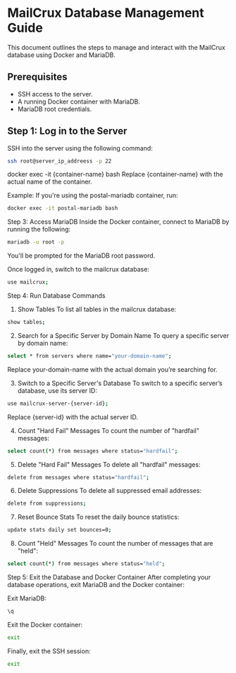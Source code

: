 # MailCrux Database Management Guide

This document outlines the steps to manage and interact with the MailCrux database using Docker and MariaDB.

## Prerequisites

- SSH access to the server.
- A running Docker container with MariaDB.
- MariaDB root credentials.

## Step 1: Log in to the Server

SSH into the server using the following command:

```bash
ssh root@server_ip_addreess -p 22
```
docker exec -it {container-name} bash
Replace {container-name} with the actual name of the container.

Example: If you're using the postal-mariadb container, run:

```bash
docker exec -it postal-mariadb bash
```
Step 3: Access MariaDB
Inside the Docker container, connect to MariaDB by running the following:

```bash
mariadb -u root -p
```
You'll be prompted for the MariaDB root password.

Once logged in, switch to the mailcrux database:

```bash
use mailcrux;
```
Step 4: Run Database Commands
1. Show Tables
To list all tables in the mailcrux database:

```bash
show tables;
```
2. Search for a Specific Server by Domain Name
To query a specific server by domain name:

```bash
select * from servers where name="your-domain-name";
```
Replace your-domain-name with the actual domain you’re searching for.

3. Switch to a Specific Server's Database
To switch to a specific server’s database, use its server ID:

```bash
use mailcrux-server-{server-id};
```
Replace {server-id} with the actual server ID.

4. Count "Hard Fail" Messages
To count the number of "hardfail" messages:

```bash
select count(*) from messages where status="hardfail";
```
5. Delete "Hard Fail" Messages
To delete all "hardfail" messages:

```bash
delete from messages where status="hardfail";
```
6. Delete Suppressions
To delete all suppressed email addresses:

```bash
delete from suppressions;
```

7. Reset Bounce Stats
To reset the daily bounce statistics:

```bash
update stats daily set bounces=0;
```
8. Count "Held" Messages
To count the number of messages that are "held":

```bash
select count(*) from messages where status="held";
```
Step 5: Exit the Database and Docker Container
After completing your database operations, exit MariaDB and the Docker container:

Exit MariaDB:

```bash
\q
```
Exit the Docker container:

```bash
exit
```
Finally, exit the SSH session:

```bash
exit
```
